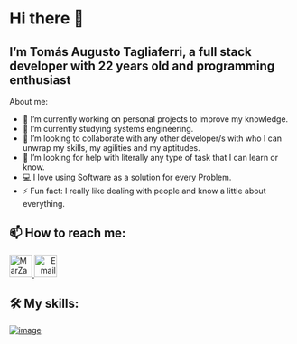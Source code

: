 # Hi there 👋
## I’m Tomás Augusto Tagliaferri, a full stack developer with 22 years old and programming enthusiast 

About me:

- 🔭 I’m currently working on personal projects to improve my knowledge.
- 🌱 I’m currently studying systems engineering.
- 👯 I’m looking to collaborate with any other developer/s with who I can unwrap my skills, my agilities and my aptitudes.
- 🤔 I’m looking for help with literally any type of task that I can learn or know. 
- 💻 I love using Software as a solution for every Problem.
- ⚡ Fun fact: I really like dealing with people and know a little about everything.

## 📫 How to reach me:
<p>
    <a href="https://www.linkedin.com/in/tomastagliaferri-fullstack/">
        <img src="https://www.vectorlogo.zone/logos/linkedin/linkedin-icon.svg" alt="MarZanett LinkedIn Profile" height="40" width="40">
    </a> 
    <a align='right' href="mailto:tomitaglia2000@gmail.com">
        <img alt="Email" src="https://www.vectorlogo.zone/logos/gmail/gmail-icon.svg" height="40" width="40"/>
    </a>  
</p>

## 🛠 My skills:
<p>
    <a href="#">
        <img src="https://icongr.am/devicon/css3-original.svg?size=60&color=144752" alt="image">
    </a>
</p>